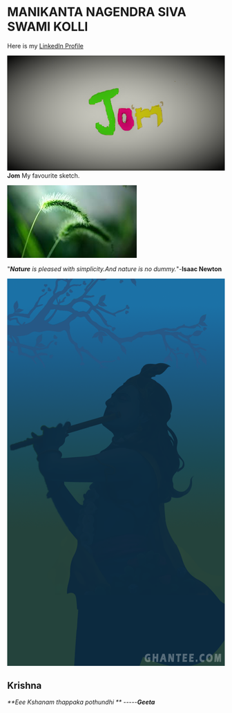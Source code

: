 #            MANIKANTA NAGENDRA SIVA SWAMI KOLLI
 


Here is my [LinkedIn Profile](https://www.linkedin.com/in/manikanta-siva-6695981b0/)

![My Pic1](Sketch2.png)
**Jom** My favourite sketch.

![My pic2](SHIVA.jpg)

"_**Nature** is pleased with simplicity.And nature is no dummy._"-**Isaac Newton**

![my pic3](Krishna.png)
## Krishna
_**Eee Kshanam thappaka pothundhi **_ -----_**Geeta**_

